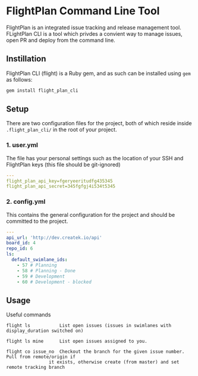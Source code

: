 # FlightPlan Command Line Tool

FlightPlan is an integrated issue tracking and release management tool. FLightPlan CLI is
a tool which privdes a convient way to manage issues, open PR and deploy from the command
line.

## Instillation
FlightPlan CLI (flight) is a Ruby gem, and as such can be installed using `gem` as follows:

```bash
gem install flight_plan_cli
```

## Setup
There are two configuration files for the project, both of which reside inside
`.flight_plan_cli/` in the root of your project.

### 1. user.yml
The file has your personal settings such as the location of your SSH and FlightPlan keys
(this file should be git-ignored)
```yml
---
flight_plan_api_key=fgeryeeritudfg435345
flight_plan_api_secret=345fgfgj4i534t5345
```

### 2. config.yml
This contains the general configuration for the project and should be committed to the
project.
```yml
---
api_url: 'http://dev.createk.io/api'
board_id: 4
repo_id: 6
ls:
  default_swimlane_ids:
    - 57 # Planning
    - 58 # Planning - Done
    - 59 # Development
    - 60 # Development - blocked
```
## Usage
Useful commands

```
flight ls           List open issues (issues in swimlanes with display_duration switched on)

flight ls mine      List open issues assigned to you.

flight co issue_no  Checkout the branch for the given issue number. Pull from remote/origin if
                it exists, otherwise create (from master) and set remote tracking branch



